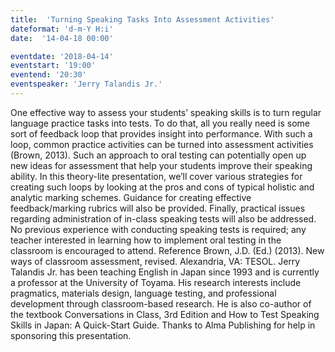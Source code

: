 ```yaml
---
title:  'Turning Speaking Tasks Into Assessment Activities'
dateformat: 'd-m-Y H:i'
date:  '14-04-18 00:00'

eventdate: '2018-04-14'
eventstart: '19:00'
eventend: '20:30'
eventspeaker: 'Jerry Talandis Jr.'
---
```



One effective way to assess your students’ speaking skills is to turn regular language practice tasks into tests. To do that, all you really need is some sort of feedback loop that provides insight into performance. With such a loop, common practice activities can be turned into assessment activities (Brown, 2013). Such an approach to oral testing can potentially open up new ideas for assessment that help your students improve their speaking ability. In this theory-lite presentation, we’ll cover various strategies for creating such loops by looking at the pros and cons of typical holistic and analytic marking schemes. Guidance for creating effective feedback/marking rubrics will also be provided. Finally, practical issues regarding administration of in-class speaking tests will also be addressed. No previous experience with conducting speaking tests is required; any teacher interested in learning how to implement oral testing in the classroom is encouraged to attend.
Reference
Brown, J.D. (Ed.) (2013). New ways of classroom assessment, revised. Alexandria, VA: TESOL.
Jerry Talandis Jr. has been teaching English in Japan since 1993 and is currently a professor at the University of Toyama. His research interests include pragmatics, materials design, language testing, and professional development through classroom-based research. He is also co-author of the textbook Conversations in Class, 3rd Edition and How to Test Speaking Skills in Japan: A Quick-Start Guide.
Thanks to Alma Publishing for help in sponsoring this presentation.

